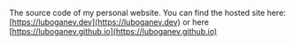 The source code of my personal website. You can find the hosted site here:
[https://luboganev.dev](https://luboganev.dev) or here
[https://luboganev.github.io](https://luboganev.github.io)
